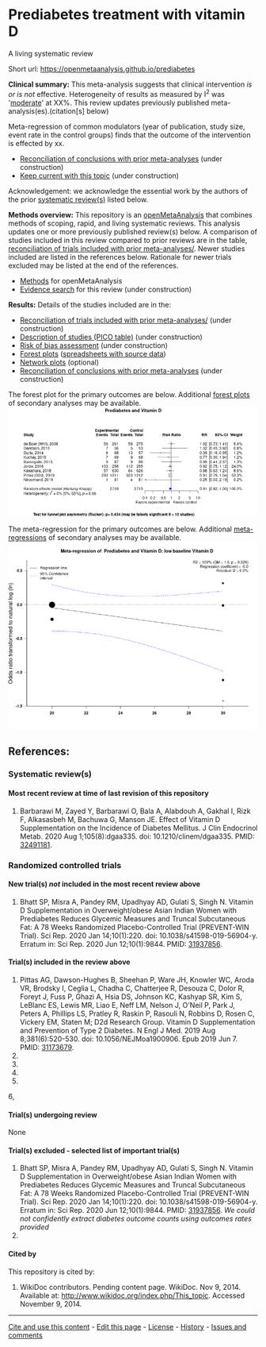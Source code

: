 Prediabetes treatment with vitamin D
============================================
A living systematic review

Short url: https://openmetaanalysis.github.io/prediabetes

**Clinical summary:** This meta-analysis suggests that clinical intervention *is or is not* effective. Heterogeneity of results as measured by I<sup>2</sup> was '[moderate](http://handbook-5-1.cochrane.org/chapter_9/9_5_2_identifying_and_measuring_heterogeneity.htm)' at XX%. This review updates previously published meta-analysis(es).(citation[s] below)

Meta-regression of common modulators (year of publication, study size, event rate in the control groups) finds that the outcome of the intervention is effected by xx.
* [Reconciliation of conclusions with prior meta-analyses](files/reconciliation-tables/Reconciliation%20of%20conclusions.pdf) (under construction)
* [Keep current with this topic](files/searching/Keep-up.md) (under construction)

Acknowledgement: we acknowledge the essential work by the authors of the prior [systematic review(s)](#systematic-reviews) listed below.

**Methods overview:** This repository is an [openMetaAnalysis](https://openmetaanalysis.github.io/) that combines methods of scoping, rapid, and living systematic reviews.  This analysis updates one or more previously published review(s) below. A comparison of studies included in this review compared to prior reviews are in the table, [reconciliation of trials included with prior meta-analyses/](files/reconciliation-tables/Reconciliation%20of%20studies.pdf). Newer studies included are listed in the references below. Rationale for newer trials excluded may be listed at the end of the references. 
* [Methods](http://openmetaanalysis.github.io/methods.html) for openMetaAnalysis
* [Evidence search](files/searching/evidence-search.md) for this review (under construction)

**Results:** Details of the studies included are in the:
* [Reconciliation of trials included with prior meta-analyses/](files/reconciliation-tables/Reconciliation%20of%20studies.pdf) (under construction)
* [Description of studies (PICO table)](files/study-details/table-pico.pdf) (under construction)
* [Risk of bias assessment](files/study-details/table-bias.pdf) (under construction)
* [Forest plots](../master/files/forest-plots) ([spreadsheets with source data](files/data))
* [Network plots](../master/files/network) (optional)
* [Reconciliation of conclusions with prior meta-analyses](files/reconciliation-tables/Reconciliation%20of%20conclusions.pdf) (under construction)

The forest plot for the primary outcomes are below. Additional [forest plots](files/forest-plots) of secondary analyses may be available. 
![Principle results](files/forest-plots/Outcome-Primary.png)

The meta-regression for the primary outcomes are below. Additional [meta-regressions](files/metaregression) of secondary analyses may be available. 
![Principle results for benefit](files/metaregression/Outcome-Primary.png "Principle results for benefit]")

<!--
The GRADE Profile is below. ![GRADE Profile](files/GRADE-profiles/Summary-of-findings-table.png "GRADE Profile")
-->
References:
----------------------------------

### Systematic review(s)
#### Most recent review at time of last revision of this repository
1. Barbarawi M, Zayed Y, Barbarawi O, Bala A, Alabdouh A, Gakhal I, Rizk F, Alkasasbeh M, Bachuwa G, Manson JE. Effect of Vitamin D Supplementation on the Incidence of Diabetes Mellitus. J Clin Endocrinol Metab. 2020 Aug 1;105(8):dgaa335. doi: 10.1210/clinem/dgaa335. PMID: [32491181](http://pubmed.gov/32491181).

### Randomized controlled trials
#### New trial(s) *not* included in the most recent review above
1. Bhatt SP, Misra A, Pandey RM, Upadhyay AD, Gulati S, Singh N. Vitamin D Supplementation in Overweight/obese Asian Indian Women with Prediabetes Reduces Glycemic Measures and Truncal Subcutaneous Fat: A 78 Weeks Randomized Placebo-Controlled Trial (PREVENT-WIN Trial). Sci Rep. 2020 Jan 14;10(1):220. doi: 10.1038/s41598-019-56904-y. Erratum in: Sci Rep. 2020 Jun 12;10(1):9844. PMID: [31937856](http://pubmed.gov/31937856).

#### Trial(s) included in the review above
1. Pittas AG, Dawson-Hughes B, Sheehan P, Ware JH, Knowler WC, Aroda VR, Brodsky I, Ceglia L, Chadha C, Chatterjee R, Desouza C, Dolor R, Foreyt J, Fuss P, Ghazi A, Hsia DS, Johnson KC, Kashyap SR, Kim S, LeBlanc ES, Lewis MR, Liao E, Neff LM, Nelson J, O'Neil P, Park J, Peters A, Phillips LS, Pratley R, Raskin P, Rasouli N, Robbins D, Rosen C, Vickery EM, Staten M; D2d Research Group. Vitamin D Supplementation and Prevention of Type 2 Diabetes. N Engl J Med. 2019 Aug 8;381(6):520-530. doi: 10.1056/NEJMoa1900906. Epub 2019 Jun 7. PMID: [31173679](http://pubmed.gov/31173679).
2.
3.
4.
5.
6,


#### Trial(s) undergoing review
None

#### Trial(s) excluded - selected list of important trial(s)
1. Bhatt SP, Misra A, Pandey RM, Upadhyay AD, Gulati S, Singh N. Vitamin D Supplementation in Overweight/obese Asian Indian Women with Prediabetes Reduces Glycemic Measures and Truncal Subcutaneous Fat: A 78 Weeks Randomized Placebo-Controlled Trial (PREVENT-WIN Trial). Sci Rep. 2020 Jan 14;10(1):220. doi: 10.1038/s41598-019-56904-y. Erratum in: Sci Rep. 2020 Jun 12;10(1):9844. PMID: [31937856](http://pubmed.gov/31937856). *We could not confidently extract diabetes outcome counts using outcomes rates provided*
2. 
#### Cited by
This repository is cited by:

1. WikiDoc contributors. Pending content page. WikiDoc. Nov 9, 2014. Available at: http://www.wikidoc.org/index.php/This_topic. Accessed November 9, 2014. 

-------------------------------
[Cite and use this content](https://github.com/openMetaAnalysis/openMetaAnalysis.github.io/blob/master/reusing.MD)  - [Edit this page](../../edit/master/README.md) - [License](files/LICENSE.md) - [History](../../commits/master/README.md)  - 
[Issues and comments](../../issues?q=is%3Aboth+is%3Aissue)

